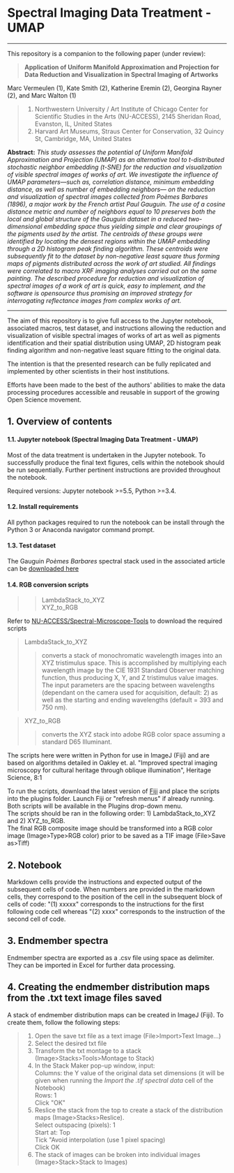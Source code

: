 # Spectral Imaging Data Treatment - UMAP
***

This repository is a companion to the following paper (under review): 

> **Application of Uniform Manifold Approximation and Projection for Data Reduction and Visualization in Spectral Imaging of Artworks** <br>

Marc Vermeulen (1), 
Kate Smith (2),
Katherine Eremin (2),
Georgina Rayner (2),
and Marc Walton (1)<br>

> 1. Northwestern University / Art Institute of Chicago Center for Scientific Studies in the Arts (NU-ACCESS), 2145 Sheridan Road, Evanston, IL, United States
> 2. Harvard Art Museums, Straus Center for Conservation, 32 Quincy St, Cambridge, MA, United States

**Abstract:** *This study assesses the potential of Uniform Manifold Approximation and Projection (UMAP) as an alternative tool to t-distributed stochastic neighbor embedding (t-SNE) for the reduction and visualization of visible spectral images of works of art. We investigate the influence of UMAP parameters—such as, correlation distance, minimum embedding distance, as well as number of embedding neighbors— on the reduction and visualization of spectral images collected from Poèmes Barbares (1896), a major work by the French artist Paul Gauguin. The use of a cosine distance metric and number of neighbors equal to 10 preserves both the local and global structure of the Gauguin dataset in a reduced two-dimensional embedding space thus yielding simple and clear groupings of the pigments used by the artist. The centroids of these groups were identified by locating the densest regions within the UMAP embedding through a 2D histogram peak finding algorithm.  These centroids were subsequently fit to the dataset by non-negative least square thus forming maps of pigments distributed across the work of art studied. All findings were correlated to macro XRF imaging analyses carried out on the same painting. The described procedure for reduction and visualization of spectral images of a work of art is quick, easy to implement, and the software is opensource thus promising an improved strategy for interrogating reflectance images from complex works of art.*

***

The aim of this repository is to give full access to the Jupyter notebook, associated macros, test dataset, and instructions allowing the reduction and visualization of visible spectral images of works of art as well as pigments identification and their spatial distribution using UMAP, 2D histogram peak finding algorithm and non-negative least square fitting to the original data. <br>

The intention is that the presented research can be fully replicated and implemented by other scientists in their host institutions. <br>

Efforts have been made to the best of the authors' abilities to make the data processing procedures accessible and reusable in support of the growing Open Science movement. <br>

## 1. Overview of contents
#### 1.1. Jupyter notebook (Spectral Imaging Data Treatment - UMAP)
Most of the data treatment is undertaken in the Jupyter notebook. To successfully produce the final text figures, cells within the notebook should be run sequentially. Further pertinent instructions are provided throughout the notebook.

Required versions: Jupyter notebook >=5.5, Python >=3.4.

#### 1.2. Install requirements
All python packages required to run the notebook can be install through the Python 3 or Anaconda navigator command prompt.  

#### 1.3. Test dataset
The Gauguin *Poèmes Barbares* spectral stack used in the associated article can be [downloaded here](https://northwestern.box.com/s/5cjughjrl5eznon2jiojf8x6y0ufkj3b) <br>

#### 1.4. RGB conversion scripts
>>LambdaStack_to_XYZ <br>
>>XYZ_to_RGB <br>

Refer to [NU-ACCESS/Spectral-Microscope-Tools](https://github.com/NU-ACCESS/Spectral-Microscope-Tools) to download the required scripts

>LambdaStack_to_XYZ <br>
>>converts a stack of monochromatic wavelength images into an XYZ tristimulus space. This is accomplished by multiplying each wavelength image by the CIE 1931 Standard Observer matching function, thus producing X, Y, and Z tristimulus value images. The input parameters are the spacing between wavelengths (dependant on the camera used for acquisition, default: 2) as well as the starting and ending wavelengths (default = 393 and 750 nm).

>XYZ_to_RGB <br>
>>converts the XYZ stack into adobe RGB color space assuming a standard D65 Illuminant.

The scripts here were written in Python for use in ImageJ (Fiji) and are based on algorithms detailed in Oakley et. al. "Improved spectral imaging microscopy for cultural heritage through oblique illumination", Heritage Science, 8:1 <br>

To run the scripts, download the latest version of [Fiji](https://fiji.sc) and place the scripts into the plugins folder. Launch Fiji or "refresh menus" if already running. <br>
Both scripts will be available in the Plugins drop-down menu. <br>
The scripts should be ran in the following order: 1) LambdaStack_to_XYZ and 2) XYZ_to_RGB. <br>
The final RGB composite image should be transformed into a RGB color image (Image>Type>RGB color) prior to be saved as a TIF image (File>Save as>Tiff)

## 2. Notebook
Markdown cells provide the instructions and expected output of the subsequent cells of code. When numbers are provided in the markdown cells, they correspond to the position of the cell in the subsequent block of cells of code: "(1) xxxxx" corresponds to the instructions for the first following code cell whereas "(2) xxxx" corresponds to the instruction of the second cell of code. 

## 3. Endmember spectra
Endmember spectra are exported as a .csv file using space as delimiter. They can be imported in Excel for further data processing. 

## 4. Creating the endmember distribution maps from the .txt text image files saved
A stack of endmember distribution maps can be created in ImageJ (Fiji). To create them, follow the following steps:
>1) Open the save txt file as a text image (File>Import>Text Image...)
>2) Select the desired txt file
>3) Transform the txt montage to a stack (Image>Stacks>Tools>Montage to Stack)
>4) In the Stack Maker pop-up window, input: <br>
Columns: the Y value of the original data set dimensions (it will be given when running the *Import the .tif spectral data* cell of the Notebook) <br>
Rows: 1 <br>
Click "OK" <br>
>5) Reslice the stack from the top to create a stack of the distribution maps (Image>Stacks>Reslice).<br>
Select outspacing (pixels): 1 <br>
Start at: Top <br>
Tick "Avoid interpolation (use 1 pixel spacing)<br>
Click OK <br>
>5) The stack of images can be broken into individual images (Image>Stack>Stack to Images)
